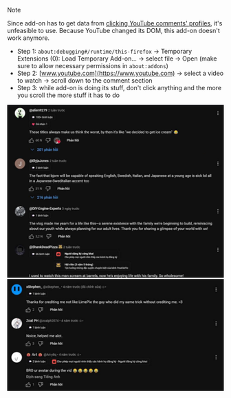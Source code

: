 >[!NOTE]
> Since add-on has to get data from [clicking YouTube comments' profiles](https://support.google.com/youtube/answer/9409333), it's unfeasible to use.
> Because YouTube changed its DOM, this add-on doesn't work anymore.

- Step 1: `about:debugging#/runtime/this-firefox` → Temporary Extensions (0): Load Temporary Add-on... → select file → Open (make sure to allow necessary permissions in `about:addons`)
- Step 2: [www.youtube.com](https://www.youtube.com) → select a video to watch → scroll down to the comment section
- Step 3: while add-on is doing its stuff, don't click anything and the more you scroll the more stuff it has to do

![Demonstration 2](demo/demonstration_2.jpg)
![Demonstration 1](demo/demonstration_1.jpg)
